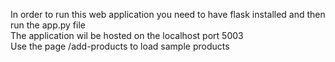 In order to run this web application you need to have flask installed and then run the app.py file\
The application wil be hosted on the localhost port 5003\
Use the page /add-products to load sample products
